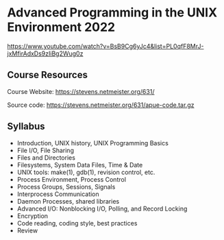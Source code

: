 # Advanced Programming in the UNIX Environment 2022

https://www.youtube.com/watch?v=BsB9Cg6yJc4&list=PL0qfF8MrJ-jxMfirAdxDs9zIiBg2Wug0z

## Course Resources

Course Website: https://stevens.netmeister.org/631/

Source code: https://stevens.netmeister.org/631/apue-code.tar.gz

## Syllabus

- Introduction, UNIX history, UNIX Programming Basics
- File I/O, File Sharing
- Files and Directories
- Filesystems, System Data Files, Time & Date
- UNIX tools: make(1), gdb(1), revision control, etc.
- Process Environment, Process Control
- Process Groups, Sessions, Signals
- Interprocess Communication
- Daemon Processes, shared libraries
- Advanced I/O: Nonblocking I/O, Polling, and Record Locking
- Encryption
- Code reading, coding style, best practices
- Review
